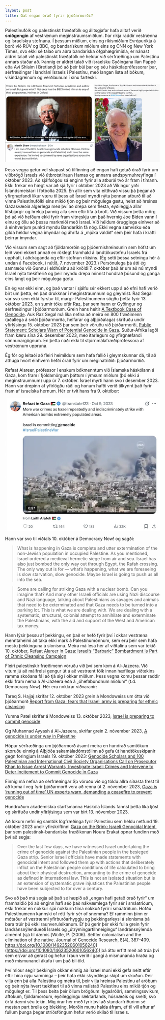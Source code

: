 ```yaml
---
layout: post
title: Gat engan órað fyrir þjóðarmorði?
---
```


Palestínufólk og palestínskt fræðafólk og álitsgjafar hafa alltaf verið **sniðgengin** af vestrænum meginstraumsmiðlum. Þar ríkja raddir vestrænna og ísraelskra stofnana. Í þessum miðlum, eins og ríkismiðlum Evrópuríkja á borð við RÚV og BBC, og bandarískum miðlum eins og CNN og New York Times, svo ekki sé talað um aðra bandaríska öfgahægrimiðla, er nánast aldrei talað við palestínskt fræðafólk né heldur við sérfræðinga um Palestínu annars staðar að. Þannig er aldrei talað við ísraelsku Gyðingana Ilan Pappé eða Avi Shlaim í Bretlandi þó að þeir búi þar og séu háskólaprófessorar þar, sérfræðingar í landráni Ísraels í Palestínu, með langan lista af bókum, vísindagreinum og verðlaunum í sínu farteski. 

![Pappe_Shlaim](/images/pappe_shlaim_shaw.jpg)

Þess vegna getur vel skapast sú tilfinning að engan hafi getað órað fyrir um viðbrögð Ísraels við útbrotstilraun Hamas og annarra andspyrnuhreyfinga í október 2023. Að sjálfsögðu sá enginn fyrir alla atburði tvö ár fram í tímann. Ekki frekar en hægt var að sjá fyrir í október 2023 að Víkingur yrði Íslandsmeistari í fótbolta 2025. En allir sem vita eitthvað vissu þá þegar að yfirgnæfandi líkur væru til þess að Ísrael myndi nýta þennan atburð til að vinna Palestínufólki eins mikið tjón og þeir mögulega gætu, helst að hreinsa Gazasvæðið algerlega með því að drepa sem flesta, eyðileggja allar lífsbjargir og hrekja þannig alla sem eftir lifa á brott. Við vissum þetta mörg þó að við hefðum ekki fyrir fram vitneskju um það hvernig Joe Biden vann í einu og öllu að þessu markmiði með Ísrael. Við héldum örugglega einhver að á einhverjum punkti myndu Bandaríkin fá nóg. Ekki vegna samvisku eða gilda heldur vegna ímyndar og áhrifa á „mjúka valdið“ sem þeir hafa í krafti þeirrar ímyndar. 

Við vissum sem sagt að fjöldamorðin og þjóðernishreinsunin sem hófst um leið væri ekkert annað en röklegt framhald á landtökustefnu Ísraels frá upphafi, í aðdraganda og eftir stofnun ríkisins. (Ég setti þessa setningu hér á undan á Facebook, í nútíð, 7. nóvember 2023.) Persónulega þá átti ég samræðu við Gunnu í eldhúsinu að kvöldi 7. október það ár um að nú myndi Ísrael nýta tækifærið og þeir myndu drepa minnst hundrað þúsund og ganga eins langt og þeir mögulega gætu. 

En ég var ekki einn, og það vantar í sjálfu sér ekkert upp á að efni hafi verið birt um þetta, en það drukknar í meginstraumnum og gleymist. Raz Segal var svo sem ekki fyrstur til, margir Palestínumenn sögðu þetta fyrir 13. október 2023, en sumir tóku eftir Raz, þar sem hann er Gyðingur og sérfræðingur í þjóðarmorðum. Grein hans heitir [A Textbook Case of Genocide](https://jewishcurrents.org/a-textbook-case-of-genocide). Auk Raz Segal má líka nefna að meira en 800 fræðimenn (aðallega á sviði þjóðarmorða, helfarar og alþjóðalaga) skrifuðu undir yfirlýsingu 15. október 2023 þar sem þeir vöruðu við þjóðarmorði, [Public Statement: Scholars Warn of Potential Genocide in Gaza](https://twailr.com/public-statement-scholars-warn-of-potential-genocide-in-gaza/). Suður-Afríka lagði fram kæru sína 29. desember 2023, með ítarlegum og yfirgnæfandi sönnunargögnum. En þetta náði ekki til stjórnmálafræðiprófessora af vestrænum uppruna.  

Ég fór og leitaði að fleiri heimildum sem hafa fallið í gleymskunnar dá, til að athuga hvort einhvern hefði órað fyrir um meginatriðið: þjóðarmorðið. 

Refaat Alareer, prófessor í enskum bókmenntum við Íslamska háskólann á Gaza, kom fram í fjöldamörgum þáttum í ýmsum miðlum (þó ekki á meginstraumnum) upp úr 7. október. Ísrael myrti hann svo í desember 2023. Hann var drepinn af yfirlögðu ráði og honum hafði verið tilkynnt það fyrir fram af ísraelska hernum. Hér er tvít hans frá 9. október: 

![Refaat_tweet](/images/refaat_tweet.jpg)

Hann var svo til viðtals 10. október á Democracy Now! og sagði:

> What is happening in Gaza is complete and utter extermination of the non-Jewish population in occupied Palestine. As you mentioned, Israel ordered a medieval hermetic siege from air and sea. Israel has also just bombed the only way out through Egypt, the Rafah crossing. The only way out is for — what’s happening, what we are foreseeing is slow starvation, slow genocide. Maybe Israel is going to push us all into the sea.

> Some are calling for striking Gaza with a nuclear bomb. Can you imagine that? And many other Israeli officials are using Nazi discourse and Nazi language, talking about Palestinians as savages and animals that need to be exterminated and that Gaza needs to be turned into a parking lot. This is what we are dealing with. We are dealing with a systematic, structural, colonial attempt to annihilate and exterminate the Palestinians, with the aid and support of the West and American tax money.

Hann lýsir þessu af þekkingu, en það er hefð fyrir því í okkar vestræna menntaheimi að taka ekki mark á Palestínumönnum, sem eru þeir sem hafa mestu þekkinguna á síonisma. Meira má lesa hér af viðtalinu sem var tekið 10. október, [Refaat Alareer in Gaza: Israel’s “Barbaric” Bombardment Is Part of Ethnic Cleansing Campaign](https://www.democracynow.org/2023/10/10/refaat_alareer_gaza_israel_bombing)

Fleiri palestínskir fræðimenn vöruðu við því sem kom á Al-Jazeera. Við vitum jú að málfrelsi gengur út á að vestrænt fólk innan hæfilega viðtekins ramma skoðana fái að tjá sig í okkar miðlum. Þess vegna komu þessar raddir ekki fram nema á Al-Jazeera eða á „óhefðbundnum miðlum“ (t.d. Democracy Now). Hér eru nokkrar viðvaranir: 

Tareq S. Hajjaj skrifar 12. október 2023 grein á Mondoweiss um ótta við þjóðarmorð [Report from Gaza: fears that Israeli army is preparing for ethnic cleansing](https://mondoweiss.net/2023/10/report-from-gaza-fears-that-israeli-army-is-preparing-for-ethnic-cleansing)

Yumna Patel skrifar á Mondoweiss 13. október 2023, [Israel is preparing to commit genocide](https://mondoweiss.net/2023/10/israel-is-preparing-to-commit-genocide/)

Og Muhannad Ayyash á Al-Jazeera, skrifar grein 2. nóvember 2023, [A genocide is under way in Palestine](https://www.aljazeera.com/opinions/2023/11/2/a-genocide-is-under-way-in-palestine)

Hópur sérfræðinga um þjóðarmorð ásamt meira en hundrað samtökum skoruðu einnig á Alþjóða sakamáladómstólinn að gefa út handtökuskipanir gegn foringjum Ísraels 19. október 2023: [Genocide Scholars and 100 Palestinian and International Civil Society Organisations Call on Prosecutor Khan to Issue Arrest Warrants, Investigate Israeli Crimes and Intervene to Deter Incitement to Commit Genocide in Gaza](https://mezan.org/en/post/46295/Genocide-Scholars-and-100-Palestinian-and-International-Civil-Society-Organisations-Call-on-Prosecutor-Khan-to-Issue-Arrest-Warrants,-Investigate-Israeli-Crimes-and-Intervene-to-Deter-Incitement-to-Commit-Genocide-in-Gaza)

Einnig má nefna að sérfræðingar Sþ vöruðu við og töldu allra síðasta frest til að koma í veg fyrir þjóðarmorð vera að renna út 2. nóvember 2023, [Gaza is ‘running out of time’ UN experts warn, demanding a ceasefire to prevent genocide](https://www.un.org/unispal/document/gaza-is-running-out-of-time-un-experts-warn-demanding-a-ceasefire-to-prevent-genocide)

Hundruðum akademískra starfsmanna Háskóla Íslands fannst þetta líka ljóst og skrifuðu undir [yfirlýsingu](https://fyrirpalestinu.wordpress.com/) sem var birt 13. nóvember 2023. 

Að lokum nefni ég samtök lögfræðinga fyrir Palestínu sem héldu netfund 19. október 2023 undir yfirskriftinni [Gaza on the Brink: Israeli Genocidal Intent](https://law4palestine.org/full-transcript-of-webinar-gaza-on-the-brink-israeli-genocidal-intent), þar sem palestínsk-bandaríska fræðikonan Noura Erakat opnar fundinn með því að segja:

> Over the last few days, we have witnessed Israel undertaking the crime of genocide against the Palestinian people in the besieged Gaza strip. Senior Israeli officials have made statements with genocidal intent and followed them up with actions that deliberately inflict on the Palestinian people conditions of life calculated to bring about their physical destruction, amounting to the crime of genocide as defined in international law. This is not an isolated situation but is an extension of systematic grave injustices the Palestinian people have been subjected to for over a century.

Svo að það má segja að það sé hæpið að „engan hafi getað órað fyrir“ um framhaldið þó að enginn hafi séð það nákvæmlega fyrir sér í smáatriðum, ekki frekar en nokkur sjái nokkurn tíma nokkuð fyrir í smáatriðum. Höfðu Palestínumenn kannski of rétt fyrir sér of snemma? Ef ramminn þinn er mótaður af vestrænni yfirburðarhyggju og þekkingarleysi á síonisma þá bara trúir þú ekki raunveruleikanum. Ef þú gerir þér ekki fulla grein fyrir landránsnýlendueðli Ísraels og „útrýmingartilhneigingu“ landránsnýlenda almennt (sjá til dæmis [Wolfe, P. (2006). Settler colonialism and the elimination of the native. Journal of Genocide Research, 8(4), 387–409. https://doi.org/10.1080/14623520601056240](https://doi.org/10.1080/14623520601056240)) þá áttu erfitt með að trúa því sem er/var að gerast og hefur í raun verið í gangi á mismunanda hraða og með mismunandi ákafa í um það bil öld. 

Því miður segir þekkingin okkar einnig að Ísrael muni ekki gefa neitt eftir eftir hina nýju samninga – þeir hafa ekki skyndilega skipt um skoðun. Þeir vilja enn þá alla Palestínu og meira til, þeir vilja hreinsa Palestínu af aröbum og þeir nýta hvert tækifæri til að vinna málstað Palestínu eins mikið tjón og mögulegt er. Til þess beita þeir öllum brögðum: lygaáróðri, samningssvikum, aftökum, fjöldamorðum, eyðileggingu ræktarlands, húsnæðis og svelti, svo örfá dæmi séu tekin. Mig órar hér með fyrir því að stundarfriðurinn sé mestan part brella og blekking. Morðin munu halda áfram, ef til vill aftur af fullum þunga þegar stríðsföngum hefur verið skilað til Ísraels. 


